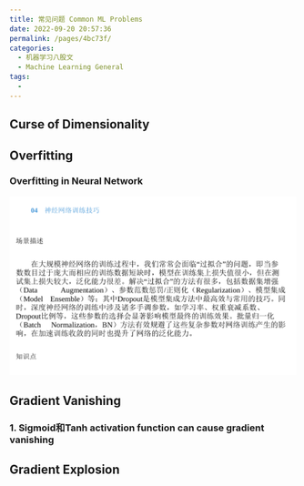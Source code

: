 ```yaml
---
title: 常见问题 Common ML Problems
date: 2022-09-20 20:57:36
permalink: /pages/4bc73f/
categories:
  - 机器学习八股文
  - Machine Learning General
tags:
  - 
---
```

## Curse of Dimensionality



## Overfitting

### Overfitting in Neural Network 
![](https://raw.githubusercontent.com/emmableu/image/master/202209220026329.png)

## Gradient Vanishing
### 1. Sigmoid和Tanh activation function can cause gradient vanishing



## Gradient Explosion


